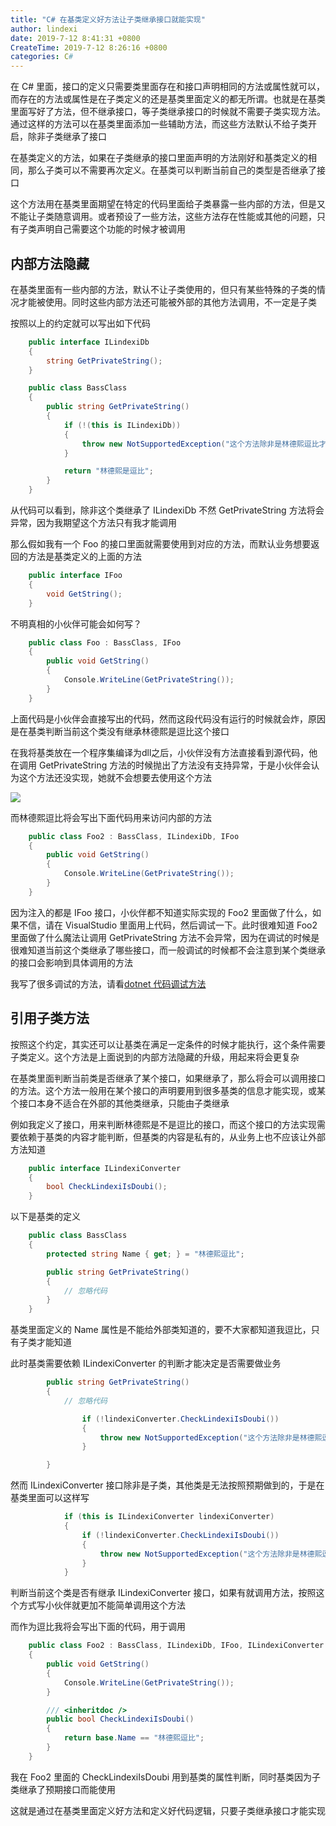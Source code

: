 ```yaml
---
title: "C# 在基类定义好方法让子类继承接口就能实现"
author: lindexi
date: 2019-7-12 8:41:31 +0800
CreateTime: 2019-7-12 8:26:16 +0800
categories: C#
---
```


在 C# 里面，接口的定义只需要类里面存在和接口声明相同的方法或属性就可以，而存在的方法或属性是在子类定义的还是基类里面定义的都无所谓。也就是在基类里面写好了方法，但不继承接口，等子类继承接口的时候就不需要子类实现方法。通过这样的方法可以在基类里面添加一些辅助方法，而这些方法默认不给子类开启，除非子类继承了接口

<!--more-->


<!-- csdn -->

在基类定义的方法，如果在子类继承的接口里面声明的方法刚好和基类定义的相同，那么子类可以不需要再次定义。在基类可以判断当前自己的类型是否继承了接口

这个方法用在基类里面期望在特定的代码里面给子类暴露一些内部的方法，但是又不能让子类随意调用。或者预设了一些方法，这些方法存在性能或其他的问题，只有子类声明自己需要这个功能的时候才被调用

## 内部方法隐藏

在基类里面有一些内部的方法，默认不让子类使用的，但只有某些特殊的子类的情况才能被使用。同时这些内部方法还可能被外部的其他方法调用，不一定是子类

按照以上的约定就可以写出如下代码

```csharp
    public interface ILindexiDb
    {
        string GetPrivateString();
    }

    public class BassClass
    {
        public string GetPrivateString()
        {
            if (!(this is ILindexiDb))
            {
                throw new NotSupportedException("这个方法除非是林德熙逗比才能使用，其他人不能使用");
            }

            return "林德熙是逗比";
        }
    }
```

从代码可以看到，除非这个类继承了 ILindexiDb 不然 GetPrivateString 方法将会异常，因为我期望这个方法只有我才能调用

那么假如我有一个 Foo 的接口里面就需要使用到对应的方法，而默认业务想要返回的方法是基类定义的上面的方法

```csharp
    public interface IFoo
    {
        void GetString();
    }

```

不明真相的小伙伴可能会如何写？

```csharp
    public class Foo : BassClass, IFoo
    {
        public void GetString()
        {
            Console.WriteLine(GetPrivateString());
        }
    }
```

上面代码是小伙伴会直接写出的代码，然而这段代码没有运行的时候就会炸，原因是在基类判断当前这个类没有继承林德熙是逗比这个接口

在我将基类放在一个程序集编译为dll之后，小伙伴没有方法直接看到源代码，他在调用 GetPrivateString 方法的时候抛出了方法没有支持异常，于是小伙伴会认为这个方法还没实现，她就不会想要去使用这个方法

<!-- ![](image/C# 在基类定义好方法让子类继承接口就能实现/C# 在基类定义好方法让子类继承接口就能实现0.png) -->

![](http://image.acmx.xyz/lindexi%2F20197128263333)

而林德熙逗比将会写出下面代码用来访问内部的方法

```csharp
    public class Foo2 : BassClass, ILindexiDb, IFoo
    {
        public void GetString()
        {
            Console.WriteLine(GetPrivateString());
        }
    }
```

因为注入的都是 IFoo 接口，小伙伴都不知道实际实现的 Foo2 里面做了什么，如果不信，请在 VisualStudio 里面用上代码，然后调试一下。此时很难知道 Foo2 里面做了什么魔法让调用 GetPrivateString 方法不会异常，因为在调试的时候是很难知道当前这个类继承了哪些接口，而一般调试的时候都不会注意到某个类继承的接口会影响到具体调用的方法

我写了很多调试的方法，请看[dotnet 代码调试方法](https://blog.lindexi.com/post/dotnet-%E4%BB%A3%E7%A0%81%E8%B0%83%E8%AF%95%E6%96%B9%E6%B3%95.html )

## 引用子类方法

按照这个约定，其实还可以让基类在满足一定条件的时候才能执行，这个条件需要子类定义。这个方法是上面说到的内部方法隐藏的升级，用起来将会更复杂

在基类里面判断当前类是否继承了某个接口，如果继承了，那么将会可以调用接口的方法。这个方法一般用在某个接口的声明要用到很多基类的信息才能实现，或某个接口本身不适合在外部的其他类继承，只能由子类继承

例如我定义了接口，用来判断林德熙是不是逗比的接口，而这个接口的方法实现需要依赖于基类的内容才能判断，但基类的内容是私有的，从业务上也不应该让外部方法知道

```csharp
    public interface ILindexiConverter
    {
        bool CheckLindexiIsDoubi();
    }
```

以下是基类的定义

```csharp
    public class BassClass
    {
        protected string Name { get; } = "林德熙逗比";

        public string GetPrivateString()
        {
            // 忽略代码
        }
    }
```

基类里面定义的 Name 属性是不能给外部类知道的，要不大家都知道我逗比，只有子类才能知道

此时基类需要依赖 ILindexiConverter 的判断才能决定是否需要做业务

```csharp
        public string GetPrivateString()
        {
            // 忽略代码

                if (!lindexiConverter.CheckLindexiIsDoubi())
                {
                    throw new NotSupportedException("这个方法除非是林德熙逗比才能使用，其他人不能使用");
                }

        }
```

然而 ILindexiConverter 接口除非是子类，其他类是无法按照预期做到的，于是在基类里面可以这样写

```csharp
            if (this is ILindexiConverter lindexiConverter)
            {
                if (!lindexiConverter.CheckLindexiIsDoubi())
                {
                    throw new NotSupportedException("这个方法除非是林德熙逗比才能使用，其他人不能使用");
                }
            }
```

判断当前这个类是否有继承 ILindexiConverter 接口，如果有就调用方法，按照这个方式写小伙伴就更加不能简单调用这个方法

而作为逗比我将会写出下面的代码，用于调用

```csharp
    public class Foo2 : BassClass, ILindexiDb, IFoo, ILindexiConverter
    {
        public void GetString()
        {
            Console.WriteLine(GetPrivateString());
        }

        /// <inheritdoc />
        public bool CheckLindexiIsDoubi()
        {
            return base.Name == "林德熙逗比";
        }
    }
```

我在 Foo2 里面的 CheckLindexiIsDoubi 用到基类的属性判断，同时基类因为子类继承了预期接口而能使用

这就是通过在基类里面定义好方法和定义好代码逻辑，只要子类继承接口才能实现

